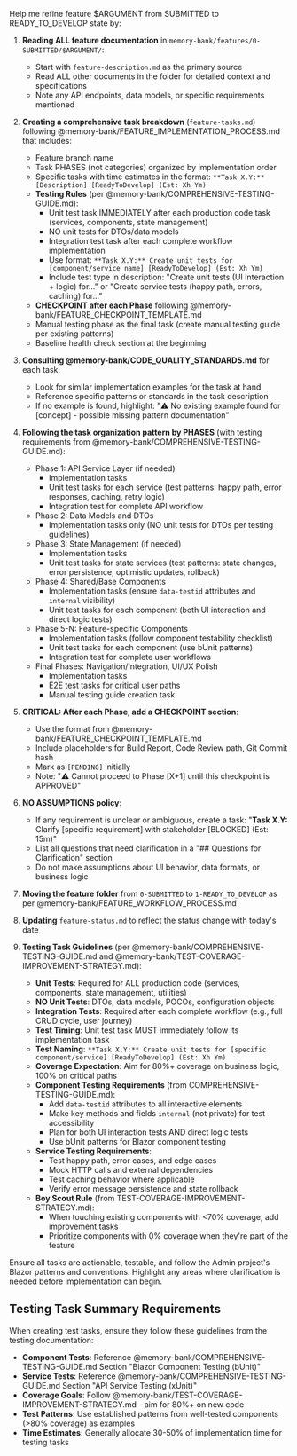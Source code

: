 Help me refine feature $ARGUMENT from SUBMITTED to READY_TO_DEVELOP state by:

1. **Reading ALL feature documentation** in `memory-bank/features/0-SUBMITTED/$ARGUMENT/`:
   - Start with `feature-description.md` as the primary source
   - Read ALL other documents in the folder for detailed context and specifications
   - Note any API endpoints, data models, or specific requirements mentioned

2. **Creating a comprehensive task breakdown** (`feature-tasks.md`) following @memory-bank/FEATURE_IMPLEMENTATION_PROCESS.md that includes:
   - Feature branch name
   - Task PHASES (not categories) organized by implementation order
   - Specific tasks with time estimates in the format: `**Task X.Y:** [Description] [ReadyToDevelop] (Est: Xh Ym)`
   - **Testing Rules** (per @memory-bank/COMPREHENSIVE-TESTING-GUIDE.md):
     - Unit test task IMMEDIATELY after each production code task (services, components, state management)
     - NO unit tests for DTOs/data models
     - Integration test task after each complete workflow implementation
     - Use format: `**Task X.Y:** Create unit tests for [component/service name] [ReadyToDevelop] (Est: Xh Ym)`
     - Include test type in description: "Create unit tests (UI interaction + logic) for..." or "Create service tests (happy path, errors, caching) for..."
   - **CHECKPOINT after each Phase** following @memory-bank/FEATURE_CHECKPOINT_TEMPLATE.md
   - Manual testing phase as the final task (create manual testing guide per existing patterns)
   - Baseline health check section at the beginning

3. **Consulting @memory-bank/CODE_QUALITY_STANDARDS.md** for each task:
   - Look for similar implementation examples for the task at hand
   - Reference specific patterns or standards in the task description
   - If no example is found, highlight: "⚠️ No existing example found for [concept] - possible missing pattern documentation"

4. **Following the task organization pattern by PHASES** (with testing requirements from @memory-bank/COMPREHENSIVE-TESTING-GUIDE.md):
   - Phase 1: API Service Layer (if needed)
     - Implementation tasks
     - Unit test tasks for each service (test patterns: happy path, error responses, caching, retry logic)
     - Integration test for complete API workflow
   - Phase 2: Data Models and DTOs
     - Implementation tasks only (NO unit tests for DTOs per testing guidelines)
   - Phase 3: State Management (if needed)
     - Implementation tasks
     - Unit test tasks for state services (test patterns: state changes, error persistence, optimistic updates, rollback)
   - Phase 4: Shared/Base Components
     - Implementation tasks (ensure `data-testid` attributes and `internal` visibility)
     - Unit test tasks for each component (both UI interaction and direct logic tests)
   - Phase 5-N: Feature-specific Components
     - Implementation tasks (follow component testability checklist)
     - Unit test tasks for each component (use bUnit patterns)
     - Integration test for complete user workflows
   - Final Phases: Navigation/Integration, UI/UX Polish
     - Implementation tasks
     - E2E test tasks for critical user paths
     - Manual testing guide creation task

5. **CRITICAL: After each Phase, add a CHECKPOINT section**:
   - Use the format from @memory-bank/FEATURE_CHECKPOINT_TEMPLATE.md
   - Include placeholders for Build Report, Code Review path, Git Commit hash
   - Mark as `[PENDING]` initially
   - Note: "⚠️ Cannot proceed to Phase [X+1] until this checkpoint is APPROVED"

6. **NO ASSUMPTIONS policy**:
   - If any requirement is unclear or ambiguous, create a task: "**Task X.Y:** Clarify [specific requirement] with stakeholder [BLOCKED] (Est: 15m)"
   - List all questions that need clarification in a "## Questions for Clarification" section
   - Do not make assumptions about UI behavior, data formats, or business logic

7. **Moving the feature folder** from `0-SUBMITTED` to `1-READY_TO_DEVELOP` as per @memory-bank/FEATURE_WORKFLOW_PROCESS.md

8. **Updating** `feature-status.md` to reflect the status change with today's date

9. **Testing Task Guidelines** (per @memory-bank/COMPREHENSIVE-TESTING-GUIDE.md and @memory-bank/TEST-COVERAGE-IMPROVEMENT-STRATEGY.md):
   - **Unit Tests**: Required for ALL production code (services, components, state management, utilities)
   - **NO Unit Tests**: DTOs, data models, POCOs, configuration objects
   - **Integration Tests**: Required after each complete workflow (e.g., full CRUD cycle, user journey)
   - **Test Timing**: Unit test task MUST immediately follow its implementation task
   - **Test Naming**: `**Task X.Y:** Create unit tests for [specific component/service] [ReadyToDevelop] (Est: Xh Ym)`
   - **Coverage Expectation**: Aim for 80%+ coverage on business logic, 100% on critical paths
   - **Component Testing Requirements** (from COMPREHENSIVE-TESTING-GUIDE.md):
     - Add `data-testid` attributes to all interactive elements
     - Make key methods and fields `internal` (not private) for test accessibility
     - Plan for both UI interaction tests AND direct logic tests
     - Use bUnit patterns for Blazor component testing
   - **Service Testing Requirements**:
     - Test happy path, error cases, and edge cases
     - Mock HTTP calls and external dependencies
     - Test caching behavior where applicable
     - Verify error message persistence and state rollback
   - **Boy Scout Rule** (from TEST-COVERAGE-IMPROVEMENT-STRATEGY.md):
     - When touching existing components with <70% coverage, add improvement tasks
     - Prioritize components with 0% coverage when they're part of the feature

Ensure all tasks are actionable, testable, and follow the Admin project's Blazor patterns and conventions. Highlight any areas where clarification is needed before implementation can begin.

## Testing Task Summary Requirements
When creating test tasks, ensure they follow these guidelines from the testing documentation:
- **Component Tests**: Reference @memory-bank/COMPREHENSIVE-TESTING-GUIDE.md Section "Blazor Component Testing (bUnit)"
- **Service Tests**: Reference @memory-bank/COMPREHENSIVE-TESTING-GUIDE.md Section "API Service Testing (xUnit)"
- **Coverage Goals**: Follow @memory-bank/TEST-COVERAGE-IMPROVEMENT-STRATEGY.md - aim for 80%+ on new code
- **Test Patterns**: Use established patterns from well-tested components (>80% coverage) as examples
- **Time Estimates**: Generally allocate 30-50% of implementation time for testing tasks